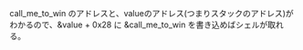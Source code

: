
call_me_to_win のアドレスと、valueのアドレス(つまりスタックのアドレス)がわかるので、&value + 0x28 に &call_me_to_win を書き込めばシェルが取れる。


